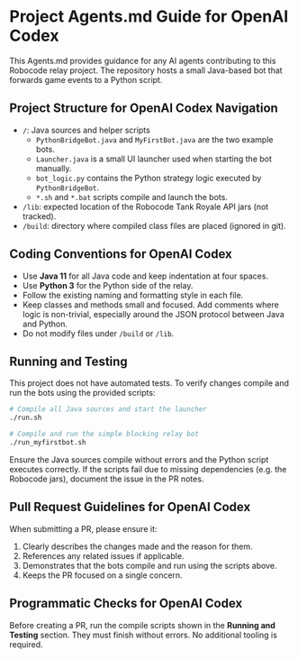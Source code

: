 # Project Agents.md Guide for OpenAI Codex

This Agents.md provides guidance for any AI agents contributing to this Robocode
relay project. The repository hosts a small Java\-based bot that forwards game
events to a Python script.

## Project Structure for OpenAI Codex Navigation

- `/`: Java sources and helper scripts
  - `PythonBridgeBot.java` and `MyFirstBot.java` are the two example bots.
  - `Launcher.java` is a small UI launcher used when starting the bot manually.
  - `bot_logic.py` contains the Python strategy logic executed by
    `PythonBridgeBot`.
  - `*.sh` and `*.bat` scripts compile and launch the bots.
- `/lib`: expected location of the Robocode Tank Royale API jars (not tracked).
- `/build`: directory where compiled class files are placed (ignored in git).

## Coding Conventions for OpenAI Codex

- Use **Java 11** for all Java code and keep indentation at four spaces.
- Use **Python 3** for the Python side of the relay.
- Follow the existing naming and formatting style in each file.
- Keep classes and methods small and focused. Add comments where logic is
  non\-trivial, especially around the JSON protocol between Java and Python.
- Do not modify files under `/build` or `/lib`.

## Running and Testing

This project does not have automated tests. To verify changes compile and run the
bots using the provided scripts:

```bash
# Compile all Java sources and start the launcher
./run.sh

# Compile and run the simple blocking relay bot
./run_myfirstbot.sh
```

Ensure the Java sources compile without errors and the Python script executes
correctly. If the scripts fail due to missing dependencies (e.g. the Robocode
jars), document the issue in the PR notes.

## Pull Request Guidelines for OpenAI Codex

When submitting a PR, please ensure it:

1. Clearly describes the changes made and the reason for them.
2. References any related issues if applicable.
3. Demonstrates that the bots compile and run using the scripts above.
4. Keeps the PR focused on a single concern.

## Programmatic Checks for OpenAI Codex

Before creating a PR, run the compile scripts shown in the **Running and
Testing** section. They must finish without errors. No additional tooling is
required.
